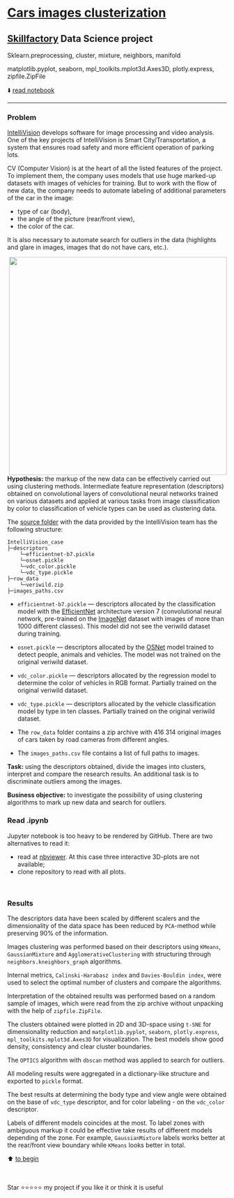 # [Cars images clusterization](https://www.kaggle.com/datasets/markhomeless/intellivision-case)
## [Skillfactory](https://skillfactory.ru) Data Science project

Sklearn.preprocessing, cluster, mixture, neighbors, manifold

matplotlib.pyplot, seaborn, mpl_toolkits.mplot3d.Axes3D, plotly.express, zipfile.ZipFile

:arrow_down: [read notebook](README.md###Read)
<hr>
<p> </p>

### Problem  

[IntelliVision](https://www.intelli-vision.com/) develops software for image processing and video analysis. One of the key projects of IntelliVision is Smart City/Transportation, a system that ensures road safety and more efficient operation of parking lots. 

CV (Computer Vision) is at the heart of all the listed features of the project. To implement them, the company uses models that use huge marked-up datasets with images of vehicles for training. But to work with the flow of new data, the company needs to automate labeling of additional parameters of the car in the image:

* type of car (body),
* the angle of the picture (rear/front view),
* the color of the car.

It is also necessary to automate search for outliers in the data (highlights and glare in images, images that do not have cars, etc.).

<center> <img src=https://i.ibb.co/hLcBpZF/2023-03-27-12-11-17.png align="right" width="500"/> </center>

**Hypothesis:** the markup of the new data can be effectively carried out using clustering methods. Intermediate feature representation (descriptors) obtained on convolutional layers of convolutional neural networks trained on various datasets and applied at various tasks from image classification by color to classification of vehicle types can be used as clustering data.

The [source folder](https://drive.google.com/file/d/1vkQaj0Lr4Jwkumli7k9IzCtxFP1tIoXH/view) with the data provided by the IntelliVision team has the following structure:

```
IntelliVision_case
├─descriptors
    └─efficientnet-b7.pickle
    └─osnet.pickle
    └─vdc_color.pickle
    └─vdc_type.pickle
├─row_data
    └─veriwild.zip
├─images_paths.csv 
```

* `efficientnet-b7.pickle` — descriptors allocated by the classification model with the [EfficientNet](https://medium.com/analytics-vidhya/efficientnet-the-state-of-the-art-in-imagenet-701d4304cfa3) architecture version 7 (convolutional neural network, pre-trained on the [ImageNet](https://ru.wikipedia.org/wiki/ImageNet) dataset with images of more than 1000 different classes). This model did not see the veriwiId dataset during training.

* `osnet.pickle` — descriptors allocated by the [OSNet](https://medium.com/@moncefboujou96/omni-scale-feature-learning-for-person-re-identification-6e09df1c9a1a) model trained to detect people, animals and vehicles. The model was not trained on the original veriwiId dataset.

* `vdc_color.pickle` — descriptors allocated by the regression model to determine the color of vehicles in RGB format. Partially trained on the original veriwild dataset.

* `vdc_type.pickle` — descriptors allocated by the vehicle classification model by type in ten classes. Partially trained on the original veriwild dataset.

* The `row_data` folder contains a zip archive with 416 314 original images of cars taken by road cameras from different angles.

* The `images_paths.csv` file contains a list of full paths to images.


**Task:** using the descriptors obtained, divide the images into clusters, interpret and compare the research results. An additional task is to discriminate outliers among the images.

**Business objective:** to investigate the possibility of using clustering algorithms to mark up new data and search for outliers.
<br>

### Read .ipynb

Jupyter notebook is too heavy to be rendered by GitHub. There are two alternatives to read it:

- read at [nbviewer](https://nbviewer.org/github/MapleBloom/Cars_clusterization/blob/main/Cars_clusterization_100.ipynb). At this case three interactive 3D-plots are not available;
- clone repository to read with all plots.
<br>

### Results

The descriptors data have been scaled by different scalers and the dimensionality of the data space has been reduced by `PCA`-method while preserving 90% of the information.

Images clustering was performed based on their descriptors using `KMeans`, `GaussianMixture` and `AgglomerativeClustering` with structuring through `neighbors.kneighbors_graph` algorithms. 

Internal metrics, `Calinski-Harabasz index` and `Davies-Bouldin index`, were used to select the optimal number of clusters and compare the algorithms. 

Interpretation of the obtained results was performed based on a random sample of images, which were read from the zip archive without unpacking with the help of `zipfile.ZipFile`. 

The clusters obtained were plotted in 2D and 3D-space using `t-SNE` for dimensionality reduction and `matplotlib.pyplot`, `seaborn`, `plotly.express`, `mpl_toolkits.mplot3d.Axes3D` for visualization. The best models show good density, consistency and clear cluster boundaries.

The `OPTICS` algorithm with `dbscan` method was applied to search for outliers. 

All modeling results were aggregated in a dictionary-like structure and exported to `pickle` format.

The best results at determining the body type and view angle were obtained on the base of `vdc_type` descriptor, and for color labeling - on the `vdc_color` descriptor.

Labels of different models coincides at the most. To label zones with ambiguous markup it could be effective take results of different models depending of the zone. For example, `GaussianMixture` labels works better at the rear/front view boundary while `KMeans` looks better in total.
<br>

:arrow_up: [to begin](README.md##Skillfactory)

<br><br>
Star ⭐️⭐️⭐️⭐️️⭐️ my project if you like it or think it is useful
